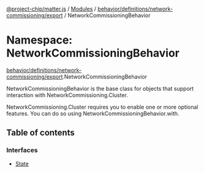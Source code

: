 [@project-chip/matter.js](../README.md) / [Modules](../modules.md) / [behavior/definitions/network-commissioning/export](behavior_definitions_network_commissioning_export.md) / NetworkCommissioningBehavior

# Namespace: NetworkCommissioningBehavior

[behavior/definitions/network-commissioning/export](behavior_definitions_network_commissioning_export.md).NetworkCommissioningBehavior

NetworkCommissioningBehavior is the base class for objects that support interaction with NetworkCommissioning.Cluster.

NetworkCommissioning.Cluster requires you to enable one or more optional features. You can do so using NetworkCommissioningBehavior.with.

## Table of contents

### Interfaces

- [State](../interfaces/behavior_definitions_network_commissioning_export.NetworkCommissioningBehavior.State.md)
